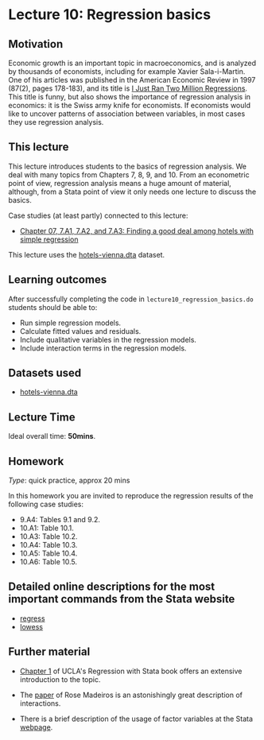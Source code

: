# Lecture 10: Regression basics

## Motivation

Economic growth is an important topic in macroeconomics, and is analyzed by thousands of economists, including for example Xavier Sala-i-Martin. One of his articles was published in the American Economic Review in 1997 (87(2), pages 178-183), and its title is [I Just Ran Two Million Regressions](https://www.jstor.org/stable/2950909). This title is funny, but also shows the importance of regression analysis in economics: it is the Swiss army knife for economists. If economists would like to uncover patterns of association between variables, in most cases they use regression analysis.

## This lecture

This lecture introduces students to the basics of regression analysis. We deal with many topics from Chapters 7, 8, 9, and 10. From an econometric point of view, regression analysis means a huge amount of material, although, from a Stata point of view it only needs one lecture to discuss the basics.

Case studies (at least partly) connected to this lecture:
  - [Chapter 07, 7.A1, 7.A2, and 7.A3: Finding a good deal among hotels with simple regression](https://gabors-data-analysis.com/casestudies/#ch07a-finding-a-good-deal-among-hotels-with-simple-regression)

This lecture uses the [hotels-vienna.dta](https://osf.io/dn8je) dataset.

## Learning outcomes
After successfully completing the code in `lecture10_regression_basics.do` students should be able to:

  - Run simple regression models.
  - Calculate fitted values and residuals.
  - Include qualitative variables in the regression models.
  - Include interaction terms in the regression models.

## Datasets used

* [hotels-vienna.dta](https://osf.io/dn8je)

## Lecture Time

Ideal overall time: **50mins**.

## Homework

*Type*: quick practice, approx 20 mins

In this homework you are invited to reproduce the regression results of the following case studies:

  - 9.A4: Tables 9.1 and 9.2.
  - 10.A1: Table 10.1.
  - 10.A3: Table 10.2.
  - 10.A4: Table 10.3.
  - 10.A5: Table 10.4.
  - 10.A6: Table 10.5.


## Detailed online descriptions for the most important commands from the Stata website

  - [regress](https://www.stata.com/manuals/rregress.pdf)
  - [lowess](https://www.stata.com/manuals/rlowess.pdf)

## Further material

  - [Chapter 1](https://stats.oarc.ucla.edu/stata/webbooks/reg/chapter1/regressionwith-statachapter-1-simple-and-multiple-regression/) of UCLA's Regression with Stata book offers an extensive introduction to the topic.

  - The [paper](https://www.stata.com/why-use-stata/easy-to-grow-with/linear.pdf) of Rose Madeiros is an astonishingly great description of interactions.

  - There is a brief description of the usage of factor variables at the Stata [webpage](https://www.stata.com/features/overview/factor-variables/).
